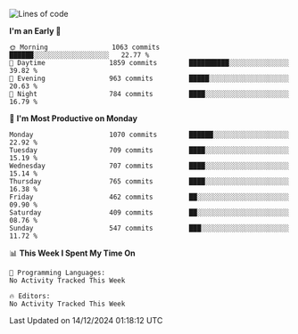 <!--START_SECTION:waka-->
![Lines of code](https://img.shields.io/badge/From%20Hello%20World%20I%27ve%20Written-40.1%20million%20lines%20of%20code-blue)

**I'm an Early 🐤** 

```text
🌞 Morning                1063 commits        ██████░░░░░░░░░░░░░░░░░░░   22.77 % 
🌆 Daytime                1859 commits        ██████████░░░░░░░░░░░░░░░   39.82 % 
🌃 Evening                963 commits         █████░░░░░░░░░░░░░░░░░░░░   20.63 % 
🌙 Night                  784 commits         ████░░░░░░░░░░░░░░░░░░░░░   16.79 % 
```
📅 **I'm Most Productive on Monday** 

```text
Monday                   1070 commits        ██████░░░░░░░░░░░░░░░░░░░   22.92 % 
Tuesday                  709 commits         ████░░░░░░░░░░░░░░░░░░░░░   15.19 % 
Wednesday                707 commits         ████░░░░░░░░░░░░░░░░░░░░░   15.14 % 
Thursday                 765 commits         ████░░░░░░░░░░░░░░░░░░░░░   16.38 % 
Friday                   462 commits         ██░░░░░░░░░░░░░░░░░░░░░░░   09.90 % 
Saturday                 409 commits         ██░░░░░░░░░░░░░░░░░░░░░░░   08.76 % 
Sunday                   547 commits         ███░░░░░░░░░░░░░░░░░░░░░░   11.72 % 
```


📊 **This Week I Spent My Time On** 

```text
💬 Programming Languages: 
No Activity Tracked This Week

🔥 Editors: 
No Activity Tracked This Week
```


 Last Updated on 14/12/2024 01:18:12 UTC
<!--END_SECTION:waka-->
```
